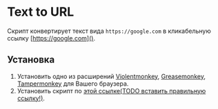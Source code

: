 # Text to URL

Скрипт конвертирует текст вида `https://google.com` в кликабельную ссылку [https://google.com]().

## Установка
1. Установить одно из расширений [Violentmonkey](https://violentmonkey.github.io/get-it/), [Greasemonkey](https://www.greasespot.net), [Tampermonkey](https://tampermonkey.net/) для Вашего браузера.
2. Установить скрипт по [этой ссылке(TODO вставить правильную ссылку!)](https://greasyfork.org/scripts/40305-automatic-url-decoder/code/Automatic%20URL%20Decoder.user.js).
